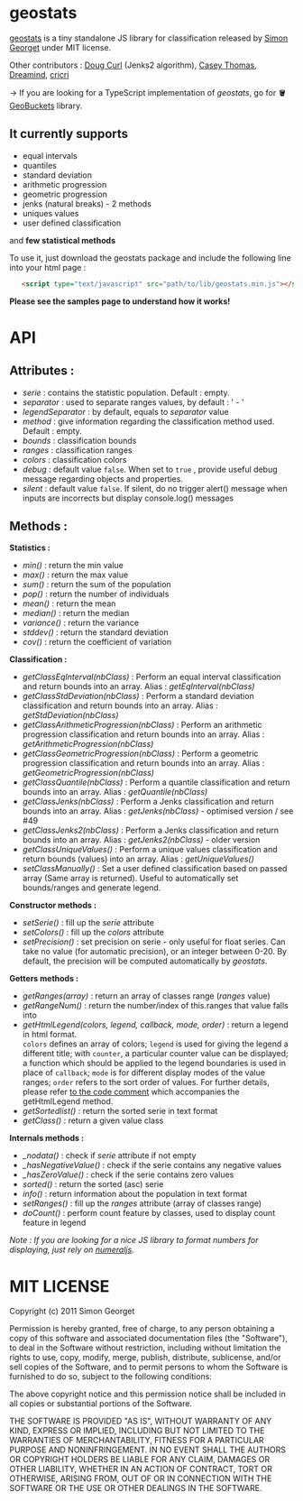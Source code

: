 geostats
========================


[geostats](http://www.intermezzo-coop.eu/mapping/geostats/) is a tiny standalone JS library for classification released by [Simon Georget](http://www.intermezzo-coop.eu/)  under MIT license. 

Other contributors : [Doug Curl](http://kgs.uky.edu/kgsmap/ukengage/) (Jenks2 algorithm), [Casey Thomas](http://cpt.ph/), [Dreamind](https://github.com/dreamind), [cricri](https://github.com/cricri)

→ If you are looking for a TypeScript implementation of *geostats*, go for 🪣 [GeoBuckets](https://github.com/mtralka/GeoBuckets) library.


It currently supports
--------------

- equal intervals
- quantiles
- standard deviation
- arithmetic progression
- geometric progression
- jenks (natural breaks) - 2 methods
- uniques values
- user defined classification

and **few statistical methods**

To use it, just download the geostats package and include the following line into your html page :

```html
   <script type="text/javascript" src="path/to/lib/geostats.min.js"></script>
```

**Please see the samples page to understand how it works!**

API
========================

Attributes :
--------------

- *serie* : contains the statistic population. Default : empty.
- *separator* : used to separate ranges values, by default : ' - '
- *legendSeparator* : by default, equals to *separator* value
- *method* : give information regarding the classification method used. Default : empty.
- *bounds* : classification bounds
- *ranges* : classification ranges
- *colors* : classification colors
- *debug* : default value `false`. When set to `true` , provide useful debug message regarding objects and properties.
- *silent* :  default value `false`. If silent, do no trigger alert() message when inputs are incorrects but display console.log() messages


Methods :
---------


**Statistics :**

- *min()* : return the min value
- *max()* : return the max value
- *sum()* : return the sum of the population
- *pop()* : return the number of individuals
- *mean()* : return the mean
- *median()* : return the median
- *variance()* : return the variance
- *stddev()* : return the standard deviation
- *cov()* : return the coefficient of variation


**Classification :**

- *getClassEqInterval(nbClass)* : Perform an equal interval classification and return bounds into an array. Alias : *getEqInterval(nbClass)*
- *getClassStdDeviation(nbClass)* : Perform a standard deviation classification and return bounds into an array. Alias : *getStdDeviation(nbClass)*
- *getClassArithmeticProgression(nbClass)* : Perform an arithmetic progression classification and return bounds into an array. Alias : *getArithmeticProgression(nbClass)*
- *getClassGeometricProgression(nbClass)* : Perform a geometric progression classification and return bounds into an array. Alias : *getGeometricProgression(nbClass)*
- *getClassQuantile(nbClass)* : Perform a quantile classification and return bounds into an array. Alias : *getQuantile(nbClass)*
- *getClassJenks(nbClass)* : Perform a Jenks classification and return bounds into an array. Alias : *getJenks(nbClass)* - optimised version / see #49
- *getClassJenks2(nbClass)* : Perform a Jenks classification and return bounds into an array. Alias : *getJenks2(nbClass)* - older version
- *getClassUniqueValues()* : Perform a unique values classification and return bounds (values) into an array. Alias : *getUniqueValues()*
- *setClassManually()* : Set a user defined classification based on passed array (Same array is returned). Useful to automatically set bounds/ranges and generate legend.



**Constructor methods :**

- *setSerie()* : fill up the *serie* attribute
- *setColors()* : fill up the *colors* attribute
- *setPrecision()* : set precision on serie - only useful for float series. Can take no value (for automatic precision), or an integer between 0-20. By default, the precision will be computed automatically by *geostats*.


**Getters methods :**

- *getRanges(array)* : return an array of classes range (*ranges* value)
- *getRangeNum()* : return the number/index of this.ranges that value falls into
- *getHtmlLegend(colors, legend, callback, mode, order)* : return a legend in html format.<br>`colors` defines an array of colors; `legend` is used for giving the legend a different title; with `counter`, a particular counter value can be displayed; a function which should be applied to the legend boundaries is used in place of `callback`; `mode` is for different display modes of the value ranges; `order` refers to the sort order of values. For further details, please refer [to the code comment](https://github.com/simogeo/geostats/blob/master/lib/geostats.js#L1054) which accompanies the getHtmlLegend method.
- *getSortedlist()* : return the sorted serie in text format
- *getClass()* : return a given value class


**Internals methods :**

- *_nodata()* : check if *serie* attribute if not empty
- *_hasNegativeValue()* : check if the serie contains any negative values
- *_hasZeroValue()* : check if the serie contains zero values
- *sorted()* : return the sorted (asc) serie
- *info()* : return information about the population in text format
- *setRanges()* : fill up the *ranges* attribute (array of classes range)
- *doCount()* : perform count feature by classes, used to display count feature in legend


*Note : If you are looking for a nice JS library to format numbers for displaying, just rely on [numeraljs](http://numeraljs.com/).*

 
MIT LICENSE
========================
 
 Copyright (c) 2011 Simon Georget

Permission is hereby granted, free of charge, to any person obtaining a copy of this software and associated documentation files (the "Software"), to deal in the Software without restriction, including without limitation the rights to use, copy, modify, merge, publish, distribute, sublicense, and/or sell copies of the Software, and to permit persons to whom the Software is furnished to do so, subject to the following conditions:

The above copyright notice and this permission notice shall be included in all copies or substantial portions of the Software.

THE SOFTWARE IS PROVIDED "AS IS", WITHOUT WARRANTY OF ANY KIND, EXPRESS OR IMPLIED, INCLUDING BUT NOT LIMITED TO THE WARRANTIES OF MERCHANTABILITY, FITNESS FOR A PARTICULAR PURPOSE AND NONINFRINGEMENT. IN NO EVENT SHALL THE AUTHORS OR COPYRIGHT HOLDERS BE LIABLE FOR ANY CLAIM, DAMAGES OR OTHER LIABILITY, WHETHER IN AN ACTION OF CONTRACT, TORT OR OTHERWISE, ARISING FROM, OUT OF OR IN CONNECTION WITH THE SOFTWARE OR THE USE OR OTHER DEALINGS IN THE SOFTWARE.

 
